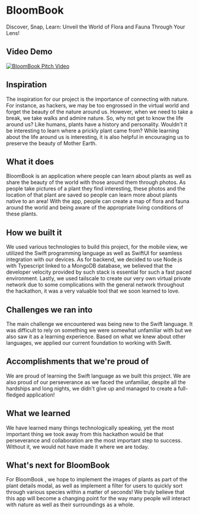 # BloomBook

Discover, Snap, Learn: Unveil the World of Flora and Fauna Through Your Lens!

## Video Demo

[![BloomBook Pitch Video](https://img.youtube.com/vi/jz1AOqoFv5U/0.jpg)](https://youtu.be/jz1AOqoFv5U?si=SyY64hj9-gxDkvPw)

## Inspiration
The inspiration for our project is the importance of connecting with nature. For instance, as hackers, we may be too engrossed in the virtual world and forget the beauty of the nature around us. However, when we need to take a break, we take walks and admire nature. So, why not get to know the life around us? Like humans, plants have a history and personality. Wouldn't it be interesting to learn where a prickly plant came from? While learning about the life around us is interesting, it is also helpful in encouraging us to preserve the beauty of Mother Earth. 

## What it does
BloomBook is an application where people can learn about plants as well as share the beauty of the world with those around them through photos. As people take pictures of a plant they find interesting, these photos and the location of that plant are saved so people can learn more about plants native to an area! With the app, people can create a map of flora and fauna around the world and being aware of the appropriate living conditions of these plants. 

## How we built it
We used various technologies to build this project, for the mobile view, we utilized the Swift programming language as well as SwiftUI for seamless integration with our devices. As for backend, we decided to use Node.js with Typescript linked to a MongoDB database, we believed that the developer velocity provided by such stack is essential for such a fast paced environment. Lastly, we used tailscale to create our very own virtual private network due to some complications with the general network throughout the hackathon, it was a very valuable tool that we soon learned to love.

## Challenges we ran into
The main challenge we encountered was being new to the Swift language. It was difficult to rely on something we were somewhat unfamiliar with but we also saw it as a learning experience. Based on what we knew about other languages, we applied our current foundation to working with Swift. 

## Accomplishments that we're proud of
We are proud of learning the Swift language as we built this project.  We are also proud of our perseverance as we faced the unfamiliar, despite all the hardships and long nights, we didn't give up and managed to create a full-fledged application!

## What we learned
We have learned many things technologically speaking, yet the most important thing we took away from this hackathon would be that perseverance and collaboration are the most important step to success. Without it, we would not have made it where we are today.

## What's next for BloomBook
For BloomBook , we hope to implement the images of plants as part of the plant details modal, as well as implement a filter for users to quickly sort through various species within a matter of seconds! We truly believe that this app will become a changing point for the way many people will interact with nature as well as their surroundings as a whole.
